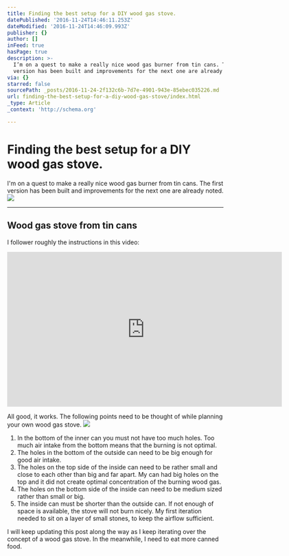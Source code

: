 ```yaml
---
title: Finding the best setup for a DIY wood gas stove.
datePublished: '2016-11-24T14:46:11.253Z'
dateModified: '2016-11-24T14:46:09.993Z'
publisher: {}
author: []
inFeed: true
hasPage: true
description: >-
  I’m on a quest to make a really nice wood gas burner from tin cans. The first
  version has been built and improvements for the next one are already noted.
via: {}
starred: false
sourcePath: _posts/2016-11-24-2f132c6b-7d7e-4901-943e-85ebec035226.md
url: finding-the-best-setup-for-a-diy-wood-gas-stove/index.html
_type: Article
_context: 'http://schema.org'

---
```

# Finding the best setup for a DIY wood gas stove.

I'm on a quest to make a really nice wood gas burner from tin cans. The first version has been built and improvements for the next one are already noted.
![](https://the-grid-user-content.s3-us-west-2.amazonaws.com/008dc55c-73c0-4921-955b-c033a68131e9.jpg)

---

## Wood gas stove from tin cans

I follower roughly the instructions in this video:

<iframe src="https://cdn.embedly.com/widgets/media.html?src=https%3A%2F%2Fwww.youtube.com%2Fembed%2FBxODae_BS74%3Ffeature%3Doembed&amp;url=http%3A%2F%2Fwww.youtube.com%2Fwatch%3Fv%3DBxODae_BS74&amp;image=https%3A%2F%2Fi.ytimg.com%2Fvi%2FBxODae_BS74%2Fhqdefault.jpg&amp;key=b7d04c9b404c499eba89ee7072e1c4f7&amp;type=text%2Fhtml&amp;schema=youtube" width="640" height="360" scrolling="no" frameborder="0" allowfullscreen="" style=""></iframe>

All good, it works. The following points need to be thought of while planning your own wood gas stove.
![](https://the-grid-user-content.s3-us-west-2.amazonaws.com/7050d2ff-2d65-49ec-8ece-4407d69853c6.jpg)

1. In the bottom of the inner can you must not have too much holes. Too much air intake from the bottom means that the burning is not optimal.
2. The holes in the bottom of the outside can need to be big enough for good air intake.
3. The holes on the top side of the inside can need to be rather small and close to each other than big and far apart. My can had big holes on the top and it did not create optimal concentration of the burning wood gas.
4. The holes on the bottom side of the inside can need to be medium sized rather than small or big.
5. The inside can must be shorter than the outside can. If not enough of space is available, the stove will not burn nicely. My first iteration needed to sit on a layer of small stones, to keep the airflow sufficient.

I will keep updating this post along the way as I keep iterating over the concept of a wood gas stove. In the meanwhile, I need to eat more canned food.